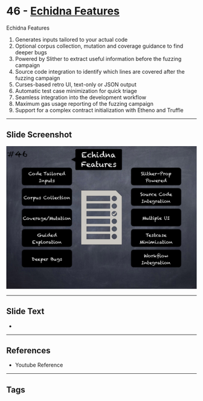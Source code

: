 
# 46 - [Echidna Features](./Echidna%20Features.md)

Echidna Features


1.  Generates inputs tailored to your actual code
2.  Optional corpus collection, mutation and coverage guidance to find deeper bugs
3.  Powered by Slither to extract useful information before the fuzzing campaign
4.  Source code integration to identify which lines are covered after the fuzzing campaign
5.  Curses-based retro UI, text-only or JSON output
6.  Automatic test case minimization for quick triage
7.  Seamless integration into the development workflow
8.  Maximum gas usage reporting of the fuzzing campaign
9.  Support for a complex contract initialization with Etheno and Truffle


___
## Slide Screenshot
![046.png](../../images/6.%20Audit%20Techniques%20and%20Tools%20101/046.png)
___
## Slide Text
- 
___
## References
- Youtube Reference
___
## Tags
